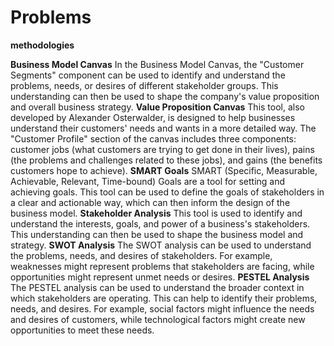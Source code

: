 # Problems

**methodologies**

**Business Model Canvas**
In the Business Model Canvas, the "Customer Segments" component can be used to identify and understand the problems, needs, or desires of different stakeholder groups. This understanding can then be used to shape the company's value proposition and overall business strategy.
**Value Proposition Canvas**
This tool, also developed by Alexander Osterwalder, is designed to help businesses understand their customers' needs and wants in a more detailed way. The "Customer Profile" section of the canvas includes three components: customer jobs (what customers are trying to get done in their lives), pains (the problems and challenges related to these jobs), and gains (the benefits customers hope to achieve).
**SMART Goals**
SMART (Specific, Measurable, Achievable, Relevant, Time-bound) Goals are a tool for setting and achieving goals. This tool can be used to define the goals of stakeholders in a clear and actionable way, which can then inform the design of the business model.
**Stakeholder Analysis**
This tool is used to identify and understand the interests, goals, and power of a business's stakeholders. This understanding can then be used to shape the business model and strategy.
**SWOT Analysis**
The SWOT analysis can be used to understand the problems, needs, and desires of stakeholders. For example, weaknesses might represent problems that stakeholders are facing, while opportunities might represent unmet needs or desires.
**PESTEL Analysis**
The PESTEL analysis can be used to understand the broader context in which stakeholders are operating. This can help to identify their problems, needs, and desires. For example, social factors might influence the needs and desires of customers, while technological factors might create new opportunities to meet these needs.